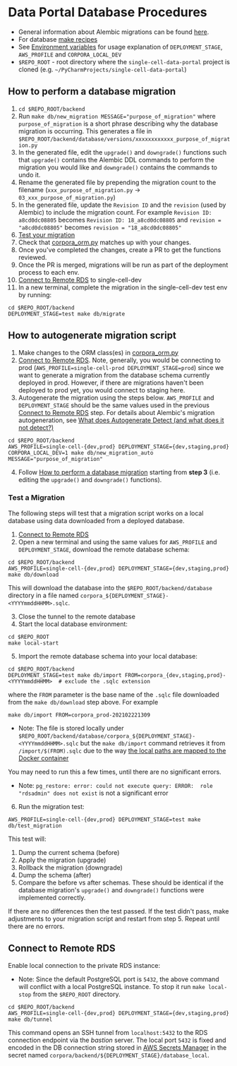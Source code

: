 # Data Portal Database Procedures

- General information about Alembic migrations can be found [here](https://alembic.sqlalchemy.org/en/latest/index.html).
- For database [make recipes](../Makefile)
- See [Environment variables](../../README.md#environment-variables) for 
usage explanation of `DEPLOYMENT_STAGE`, `AWS_PROFILE` and `CORPORA_LOCAL_DEV`
- `$REPO_ROOT` - root directory where the `single-cell-data-portal` project is cloned (e.g. `~/PyCharmProjects/single-cell-data-portal`)

## How to perform a database migration

1. `cd $REPO_ROOT/backend`
2. Run `make db/new_migration MESSAGE="purpose_of_migration"` where `purpose_of_migration` is a short phrase describing why the database migration is occurring.
   This generates a file in `$REPO_ROOT/backend/database/versions/xxxxxxxxxxxx_purpose_of_migration.py`
3. In the generated file, edit the `upgrade()` and `downgrade()` functions such that `upgrade()` contains the Alembic DDL commands to perform the migration you would like and `downgrade()` contains the commands to undo it.
4. Rename the generated file by prepending the migration count to the filename (`xxx_purpose_of_migration.py` -> `03_xxx_purpose_of_migration.py`)
5. In the generated file, update the `Revision ID` and the `revision` (used by Alembic) to include the migration count.
For example `Revision ID: a8cd0dc08805` becomes `Revision ID: 18_a8cd0dc08805` and `revision = "a8cd0dc08805"` becomes `revision = "18_a8cd0dc08805"` 
6. [Test your migration](#test-a-migration)
7. Check that [corpora_orm.py](../common/corpora_orm.py) matches up with your changes.
8. Once you've completed the changes, create a PR to get the functions reviewed.
9. Once the PR is merged, migrations will be run as part of the deployment process to each env.
10. [Connect to Remote RDS](#connect-to-remote-rds) to single-cell-dev
11. In a new terminal, complete the migration in the single-cell-dev test env by running:
```shell
cd $REPO_ROOT/backend
DEPLOYMENT_STAGE=test make db/migrate
```

## How to autogenerate migration script

1. Make changes to the ORM class(es) in [corpora_orm.py](../common/corpora_orm.py)
2. [Connect to Remote RDS](#connect-to-remote-rds). Note, generally, you would be connecting to prod
   (`AWS_PROFILE=single-cell-prod DEPLOYMENT_STAGE=prod`) since we want to generate 
a migration from the database schema currently deployed in prod. However, if there are migrations haven't been
deployed to prod yet, you would connect to staging here.
3. Autogenerate the migration using the steps below. `AWS_PROFILE` and `DEPLOYMENT_STAGE` should be the same values
used in the previous [Connect to Remote RDS](#connect-to-remote-rds) step. For details about Alembic's migration autogeneration, 
see [What does Autogenerate Detect (and what does it not detect?)](https://alembic.sqlalchemy.org/en/latest/autogenerate.html#what-does-autogenerate-detect-and-what-does-it-not-detect)
```shell
cd $REPO_ROOT/backend
AWS_PROFILE=single-cell-{dev,prod} DEPLOYMENT_STAGE={dev,staging,prod} CORPORA_LOCAL_DEV=1 make db/new_migration_auto MESSAGE="purpose_of_migration"
```
4. Follow [How to perform a database migration](#how-to-perform-a-database-migration) starting from **step 3** 
(i.e. editing the `upgrade()` and `downgrade()` functions).

### Test a Migration
The following steps will test that a migration script works on a local database using data downloaded from a deployed database. 

1. [Connect to Remote RDS](#connect-to-remote-rds)
2. Open a new terminal and using the same values for `AWS_PROFILE` and `DEPLOYMENT_STAGE`, download the remote database schema:
```shell
cd $REPO_ROOT/backend
AWS_PROFILE=single-cell-{dev,prod} DEPLOYMENT_STAGE={dev,staging,prod} make db/download
```
This will download the database into the `$REPO_ROOT/backend/database` directory in a file named `corpora_${DEPLOYMENT_STAGE}-<YYYYmmddHHMM>.sqlc`.

3. Close the tunnel to the remote database
4. Start the local database environment:
```shell
cd $REPO_ROOT
make local-start
```
5. Import the remote database schema into your local database:
```shell
cd $REPO_ROOT/backend
DEPLOYMENT_STAGE=test make db/import FROM=corpora_{dev,staging,prod}-<YYYYmmddHHMM>  # exclude the .sqlc extension
```
where the `FROM` parameter is the base name of the `.sqlc` file downloaded from the `make db/download` step above. For example 
```shell
make db/import FROM=corpora_prod-202102221309
```
- Note: The file is stored locally under `$REPO_ROOT/backend/database/corpora_${DEPLOYMENT_STAGE}-<YYYYmmddHHMM>.sqlc` 
but the `make db/import` command retrieves it from `/import/$(FROM).sqlc` due to the way [the local paths are mapped to the Docker container](https://github.com/chanzuckerberg/single-cell-data-portal/blob/ffca067b9e4aea237fa2bd7c7a9cbc5813ebd449/docker-compose.yml#L13)

You may need to run this a few times, until there are no significant errors.
 - Note: `pg_restore: error: could not execute query: ERROR:  role "rdsadmin" does not exist` is not a significant error
6. Run the migration test:
```shell
AWS_PROFILE=single-cell-{dev,prod} DEPLOYMENT_STAGE=test make db/test_migration
``` 
This test will:
1. Dump the current schema (before)
1. Apply the migration (upgrade)
1. Rollback the migration (downgrade)
1. Dump the schema (after)
1. Compare the before vs after schemas. These should be identical if the database migration's `upgrade()` and `downgrade()` functions were implemented correctly.

If there are no differences then the test passed. If the test didn't pass, make adjustments to your migration script and restart from step 5. Repeat until there are no errors.

## Connect to Remote RDS
Enable local connection to the private RDS instance:

- Note: Since the default PostgreSQL port is `5432`, the above command will conflict with a local PostgreSQL instance.
To stop it run `make local-stop` from the `$REPO_ROOT` directory.


```shell
cd $REPO_ROOT/backend
AWS_PROFILE=single-cell-{dev,prod} DEPLOYMENT_STAGE={dev,staging,prod} make db/tunnel
```

This command opens an SSH tunnel from `localhost:5432` to the RDS connection endpoint via the *bastion* server.
The local port `5432` is fixed and encoded in the DB connection string stored in 
[AWS Secrets Manager](https://us-west-2.console.aws.amazon.com/secretsmanager/home?region=us-west-2#!/listSecrets/)
in the secret named `corpora/backend/${DEPLOYMENT_STAGE}/database_local`.

